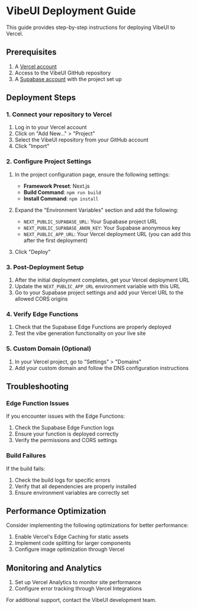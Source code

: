 # VibeUI Deployment Guide

This guide provides step-by-step instructions for deploying VibeUI to Vercel.

## Prerequisites

1. A [Vercel account](https://vercel.com/signup)
2. Access to the VibeUI GitHub repository
3. A [Supabase account](https://supabase.com) with the project set up

## Deployment Steps

### 1. Connect your repository to Vercel

1. Log in to your Vercel account
2. Click on "Add New..." > "Project"
3. Select the VibeUI repository from your GitHub account
4. Click "Import"

### 2. Configure Project Settings

1. In the project configuration page, ensure the following settings:
   - **Framework Preset**: Next.js
   - **Build Command**: `npm run build`
   - **Install Command**: `npm install`

2. Expand the "Environment Variables" section and add the following:
   - `NEXT_PUBLIC_SUPABASE_URL`: Your Supabase project URL
   - `NEXT_PUBLIC_SUPABASE_ANON_KEY`: Your Supabase anonymous key
   - `NEXT_PUBLIC_APP_URL`: Your Vercel deployment URL (you can add this after the first deployment)

3. Click "Deploy"

### 3. Post-Deployment Setup

1. After the initial deployment completes, get your Vercel deployment URL
2. Update the `NEXT_PUBLIC_APP_URL` environment variable with this URL
3. Go to your Supabase project settings and add your Vercel URL to the allowed CORS origins

### 4. Verify Edge Functions

1. Check that the Supabase Edge Functions are properly deployed
2. Test the vibe generation functionality on your live site

### 5. Custom Domain (Optional)

1. In your Vercel project, go to "Settings" > "Domains"
2. Add your custom domain and follow the DNS configuration instructions

## Troubleshooting

### Edge Function Issues

If you encounter issues with the Edge Functions:

1. Check the Supabase Edge Function logs
2. Ensure your function is deployed correctly
3. Verify the permissions and CORS settings

### Build Failures

If the build fails:

1. Check the build logs for specific errors
2. Verify that all dependencies are properly installed
3. Ensure environment variables are correctly set

## Performance Optimization

Consider implementing the following optimizations for better performance:

1. Enable Vercel's Edge Caching for static assets
2. Implement code splitting for larger components
3. Configure image optimization through Vercel

## Monitoring and Analytics

1. Set up Vercel Analytics to monitor site performance
2. Configure error tracking through Vercel Integrations

For additional support, contact the VibeUI development team. 